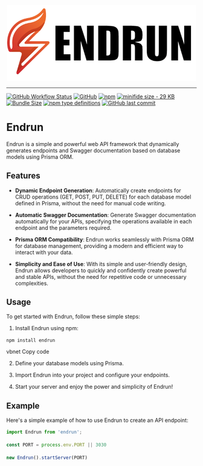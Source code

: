 <div align="center">
  <img src="https://raw.githubusercontent.com/MooudMohammady/endrun/master/images/logo.png" width="500" height="auto" alt="Hono"/>
</div>
<hr />

[![GitHub Workflow Status](https://img.shields.io/github/actions/workflow/status/honojs/hono/ci.yml?branch=main)](https://github.com/MooudMohammady/endrun/actions)
[![GitHub](https://img.shields.io/badge/License-GPL3.0-g)](https://github.com/MooudMohammady/endrun/blob/main/LICENSE)
[![npm](https://img.shields.io/npm/v/hono)](https://www.npmjs.com/package/hono)
[![minifide size - 29 KB](https://img.shields.io/badge/minifide_size-29_KB-blue)](https://)
[![Bundle Size](https://img.shields.io/bundlephobia/minzip/hono)](https://bundlephobia.com/result?p=hono)
[![npm type definitions](https://img.shields.io/npm/types/hono)](https://www.npmjs.com/package/hono)
[![GitHub last commit](https://img.shields.io/badge/last_commit-today-g)](https://github.com/MooudMohammady/endrun/commits/main)

# Endrun

Endrun is a simple and powerful web API framework that dynamically generates endpoints and Swagger documentation based on database models using Prisma ORM.

## Features

- **Dynamic Endpoint Generation**: Automatically create endpoints for CRUD operations (GET, POST, PUT, DELETE) for each database model defined in Prisma, without the need for manual code writing.
  
- **Automatic Swagger Documentation**: Generate Swagger documentation automatically for your APIs, specifying the operations available in each endpoint and the parameters required.
  
- **Prisma ORM Compatibility**: Endrun works seamlessly with Prisma ORM for database management, providing a modern and efficient way to interact with your data.

- **Simplicity and Ease of Use**: With its simple and user-friendly design, Endrun allows developers to quickly and confidently create powerful and stable APIs, without the need for repetitive code or unnecessary complexities.
## Usage

To get started with Endrun, follow these simple steps:

1. Install Endrun using npm:

`
npm install endrun
`

vbnet
Copy code

2. Define your database models using Prisma.

3. Import Endrun into your project and configure your endpoints.

4. Start your server and enjoy the power and simplicity of Endrun!

## Example

Here's a simple example of how to use Endrun to create an API endpoint:

```typescript
import Endrun from 'endrun';

const PORT = process.env.PORT || 3030

new Endrun().startServer(PORT)